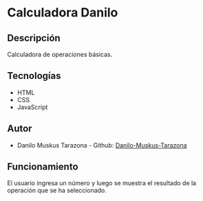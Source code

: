 # **Calculadora Danilo**

## **Descripción**

Calculadora de operaciones básicas.

## **Tecnologías**

- HTML
- CSS
- JavaScript

## **Autor**

- Danilo Muskus Tarazona - Github: [Danilo-Muskus-Tarazona](https://github.com/Danil0-1) 

## **Funcionamiento**

El usuario ingresa un número y luego se muestra el resultado de la operación que se ha seleccionado.